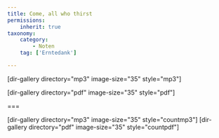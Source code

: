 ```yaml
---
title: Come, all who thirst
permissions:
    inherit: true
taxonomy:
    category:
        - Noten
    tag: ['Erntedank']

---
```


[dir-gallery directory="mp3" image-size="35" style="mp3"]

[dir-gallery directory="pdf" image-size="35" style="pdf"]

===

[dir-gallery directory="mp3" image-size="35" style="countmp3"]
[dir-gallery directory="pdf" image-size="35" style="countpdf"]